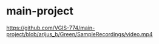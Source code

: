 # main-project

https://github.com/VGIS-774/main-project/blob/arijus_b/Green/SampleRecordings/video.mp4
